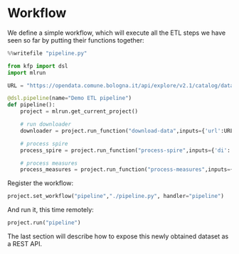 # Workflow

We define a simple workflow, which will execute all the ETL steps we have seen so far by putting their functions together:
``` python
%%writefile "pipeline.py"

from kfp import dsl
import mlrun

URL = "https://opendata.comune.bologna.it/api/explore/v2.1/catalog/datasets/rilevazione-flusso-veicoli-tramite-spire-anno-2023/exports/csv?lang=it&timezone=Europe%2FRome&use_labels=true&delimiter=%3B"

@dsl.pipeline(name="Demo ETL pipeline")
def pipeline():
    project = mlrun.get_current_project()

    # run downloader
    downloader = project.run_function("download-data",inputs={'url':URL},outputs=["dataset"])

    # process spire
    process_spire = project.run_function("process-spire",inputs={'di': downloader.outputs["dataset"]})

    # process measures
    process_measures = project.run_function("process-measures",inputs={'di': downloader.outputs["dataset"]})
```

Register the workflow:
``` python
project.set_workflow("pipeline","./pipeline.py", handler="pipeline")
```

And run it, this time remotely:
``` python
project.run("pipeline")
```

The last section will describe how to expose this newly obtained dataset as a REST API.